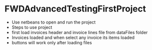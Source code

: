 # FWDAdvancedTestingFirstProject
- Use netbeans to open and run the project
- Steps to use project
- first load invoices header and invoice lines file from dataFiles folder
- Invoices loaded and when select any invoice its items loaded
- buttons will work only after loading files
